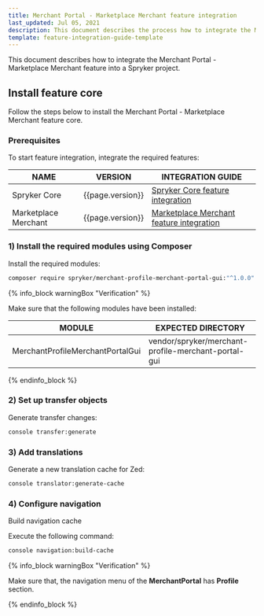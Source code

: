 ```yaml
---
title: Merchant Portal - Marketplace Merchant feature integration
last_updated: Jul 05, 2021
description: This document describes the process how to integrate the Marketplace Merchant into the Spryker  Merchant Portal.
template: feature-integration-guide-template
---
```


This document describes how to integrate the Merchant Portal - Marketplace Merchant feature into a Spryker project.

## Install feature core

Follow the steps below to install the Merchant Portal - Marketplace Merchant feature core.

### Prerequisites

To start feature integration, integrate the required features:

| NAME | VERSION | INTEGRATION GUIDE  |
| -------------------- | ------- | ------------------ |
| Spryker Core         | {{page.version}}  | [Spryker Core feature integration ](https://documentation.spryker.com/docs/spryker-core-feature-integration)|
| Marketplace Merchant | {{page.version}} | [Marketplace Merchant feature integration](/docs/marketplace/dev/feature-integration-guides/{{page.version}}/marketplace-merchant-feature-integration.html) |

### 1) Install the required modules using Composer

Install the required modules:

```bash
composer require spryker/merchant-profile-merchant-portal-gui:"^1.0.0" --update-with-dependencies
```

{% info_block warningBox "Verification" %}

Make sure that the following modules have been installed:

| MODULE   | EXPECTED DIRECTORY |
| -------------- | --------------- |
| MerchantProfileMerchantPortalGui | vendor/spryker/merchant-profile-merchant-portal-gui |

{% endinfo_block %}

### 2) Set up transfer objects

Generate transfer changes:

```bash
console transfer:generate
```

### 3) Add translations

Generate a new translation cache for Zed:

```bash
console translator:generate-cache
```
### 4) Configure navigation

Build navigation cache

Execute the following command:
```bash
console navigation:build-cache
```

{% info_block warningBox "Verification" %}

Make sure that, the navigation menu of the **MerchantPortal** has **Profile** section.

{% endinfo_block %}
